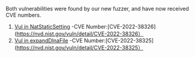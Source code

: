 Both vulnerabilities were found by our new fuzzer, and have now received CVE numbers.
1. [Vul in NatStaticSetting](https://github.com/1160300418/Vuls/blob/main/Tenda/AC/Vul_NatStaticSetting.md) -CVE Number:[CVE-2022-38326](https://nvd.nist.gov/vuln/detail/CVE-2022-38326）
2. [Vul in expandDlnaFile](https://github.com/1160300418/Vuls/blob/main/Tenda/AC/Vul_expandDlnaFile.md) -CVE Number:[CVE-2022-38325](https://nvd.nist.gov/vuln/detail/CVE-2022-38325）

